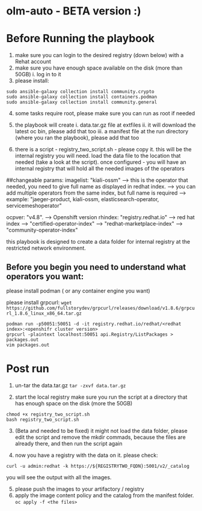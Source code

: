 # olm-auto - BETA version :)

# Before Running the playbook

1. make sure you can login to the desired registry (down below) with a Rehat account
2. make sure you have enough space available on the disk (more than 50GB)
  i. log in to it
3. please install:
```
sudo ansible-galaxy collection install community.crypto
sudo ansible-galaxy collection install containers.podman
sudo ansible-galaxy collection install community.general
```
4. some tasks require root, please make sure you can run as root if needed

5. the playbook will create
  i. data.tar.gz file at extfiles
  ii. it will download the latest oc bin, please add that too
  iii. a manifest file at the run directory (where you ran the playbook), please add that too
6. there is a script - registry_two_script.sh - please copy it.
   this will be the internal registry you will need.
   load the data file to the location that needed (take a look at the script).
   once configured - you will have an internal registry that will hold all the needed images of the operators

##changeable params:
imagelist: "kiali-ossm"       --> this is the operator that needed, you need to give full name as displayed in redhat index.
                              --> you can add multiple operators from the same index, but full name is required
                              --> example: "jaeger-product, kiali-ossm, elasticsearch-operator, servicemeshoperator"
                    
ocpver:  "v4.8".              --> Openshift version
rhindex: "registry.redhat.io" --> red hat index
                              --> "certified-operator-index" 
                              --> "redhat-marketplace-index"
                              --> "community-operator-index"

this playbook is designed to create a data folder for internal registry at the restricted network environment.

## Before you begin you need to understand what operators you want:

please install podman ( or any container engine you want)

please install grpcurl:
```wget https://github.com/fullstorydev/grpcurl/releases/download/v1.8.6/grpcurl_1.8.6_linux_x86_64.tar.gz```

```
podman run -p50051:50051 -d -it registry.redhat.io/redhat/<redhat index>:<openshifr cluster version>
grpcurl -plaintext localhost:50051 api.Registry/ListPackages > packages.out
vim packages.out
```

# Post run

1. un-tar the data.tar.gz
`tar -zxvf data.tar.gz`

2. start the local registry 
   make sure you run the script at a directory that has enough space on the disk (more the 50GB)

```
chmod +x registry_two_script.sh
bash registry_two_script.sh
```

3. (Beta and needed to be fixed)
   it might not load the data folder, please edit the script and remove the mkdir commads, because the files are already there, and then run the script again
   
4. now you have a registry with the data on it. please check:

``` curl -u admin:redhat -k https://${REGISTRYTWO_FQDN}:5001/v2/_catalog ```

you will see the output with all the images.

5. please push the images to your artifactory / registry
6. apply the image content policy and the catalog from the manifest folder.
   ``` oc apply -f <the files> ```
